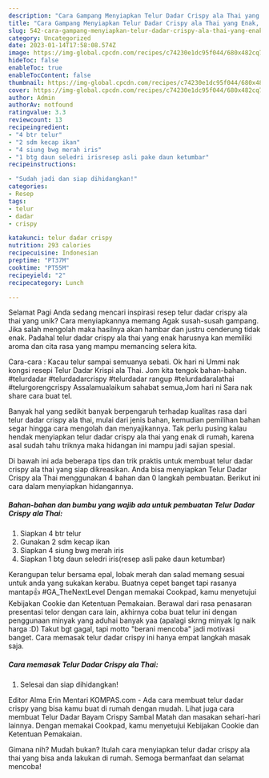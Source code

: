 ```yaml
---
description: "Cara Gampang Menyiapkan Telur Dadar Crispy ala Thai yang Enak, Enak"
title: "Cara Gampang Menyiapkan Telur Dadar Crispy ala Thai yang Enak, Enak"
slug: 542-cara-gampang-menyiapkan-telur-dadar-crispy-ala-thai-yang-enak-enak
category: Uncategorized
date: 2023-01-14T17:58:08.574Z
image: https://img-global.cpcdn.com/recipes/c74230e1dc95f044/680x482cq70/telur-dadar-crispy-ala-thai-foto-resep-utama.jpg
hideToc: false
enableToc: true
enableTocContent: false
thumbnail: https://img-global.cpcdn.com/recipes/c74230e1dc95f044/680x482cq70/telur-dadar-crispy-ala-thai-foto-resep-utama.jpg
cover: https://img-global.cpcdn.com/recipes/c74230e1dc95f044/680x482cq70/telur-dadar-crispy-ala-thai-foto-resep-utama.jpg
author: Admin
authorAv: notfound
ratingvalue: 3.3
reviewcount: 13
recipeingredient:
- "4 btr telur"
- "2 sdm kecap ikan"
- "4 siung bwg merah iris"
- "1 btg daun seledri irisresep asli pake daun ketumbar"
recipeinstructions:

- "Sudah jadi dan siap dihidangkan!"
categories:
- Resep
tags:
- telur
- dadar
- crispy

katakunci: telur dadar crispy 
nutrition: 293 calories
recipecuisine: Indonesian
preptime: "PT37M"
cooktime: "PT55M"
recipeyield: "2"
recipecategory: Lunch

---
```



Selamat Pagi Anda sedang mencari inspirasi resep telur dadar crispy ala thai yang unik? Cara menyiapkannya memang Agak susah-susah gampang. Jika salah mengolah maka hasilnya akan hambar dan justru cenderung tidak enak. Padahal telur dadar crispy ala thai yang enak harusnya kan memiliki aroma dan cita rasa yang mampu memancing selera kita.


Cara-cara : Kacau telur sampai semuanya sebati. Ok hari ni Ummi nak kongsi resepi Telur Dadar Krispi ala Thai. Jom kita tengok bahan-bahan. #telurdadar #telurdadarcrispy #telurdadar rangup #telurdadaralathai #telurgorengcrispy Assalamualaikum sahabat semua,Jom hari ni Sara nak share cara buat tel.

Banyak hal yang sedikit banyak berpengaruh terhadap kualitas rasa dari telur dadar crispy ala thai, mulai dari jenis bahan, kemudian pemilihan bahan segar hingga cara mengolah dan menyajikannya. Tak perlu pusing kalau hendak menyiapkan telur dadar crispy ala thai yang enak di rumah, karena asal sudah tahu triknya maka hidangan ini mampu jadi sajian spesial.


Di bawah ini ada beberapa tips dan trik praktis untuk membuat telur dadar crispy ala thai yang siap dikreasikan. Anda bisa menyiapkan Telur Dadar Crispy ala Thai menggunakan 4 bahan dan 0 langkah pembuatan. Berikut ini cara dalam menyiapkan hidangannya.

<!--inarticleads1-->

##### Bahan-bahan dan bumbu yang wajib ada untuk pembuatan Telur Dadar Crispy ala Thai:

1. Siapkan 4 btr telur
1. Gunakan 2 sdm kecap ikan
1. Siapkan 4 siung bwg merah iris
1. Siapkan 1 btg daun seledri iris(resep asli pake daun ketumbar)


Kerangupan telur bersama epal, lobak merah dan salad memang sesuai untuk anda yang sukakan kerabu. Buatnya cepet banget tapi rasanya mantap👍 #GA_TheNextLevel Dengan memakai Cookpad, kamu menyetujui Kebijakan Cookie dan Ketentuan Pemakaian. Berawal dari rasa penasaran presentasi telor dengan cara lain, akhirnya coba buat telur ini dengan penggunaan minyak yang aduhai banyak yaa (apalagi skrng minyak lg naik harga :D) Takut bgt gagal, tapi motto &#34;berani mencoba&#34; jadi motivasi banget. Cara memasak telur dadar crispy ini hanya empat langkah masak saja. 

<!--inarticleads2-->

##### Cara memasak Telur Dadar Crispy ala Thai:


1. Selesai dan siap dihidangkan!

Editor Alma Erin Mentari KOMPAS.com - Ada cara membuat telur dadar crispy yang bisa kamu buat di rumah dengan mudah. Lihat juga cara membuat Telur Dadar Bayam Crispy Sambal Matah dan masakan sehari-hari lainnya. Dengan memakai Cookpad, kamu menyetujui Kebijakan Cookie dan Ketentuan Pemakaian. 

Gimana nih? Mudah bukan? Itulah cara menyiapkan telur dadar crispy ala thai yang bisa anda lakukan di rumah. Semoga bermanfaat dan selamat mencoba!
